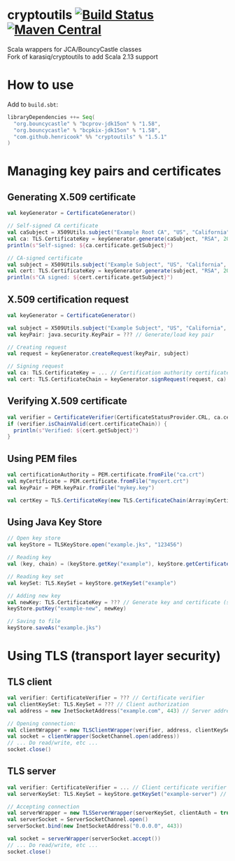 # cryptoutils [![Build Status](https://travis-ci.org/henricook/cryptoutils.svg?branch=master)](https://travis-ci.org/henricook/cryptoutils) [![Maven Central](https://maven-badges.herokuapp.com/maven-central/com.github.henricook/cryptoutils_2.13/badge.svg)](https://maven-badges.herokuapp.com/maven-central/com.github.henricook/cryptoutils_2.13)
Scala wrappers for JCA/BouncyCastle classes  
Fork of karasiq/cryptoutils to add Scala 2.13 support 

# How to use
Add to `build.sbt`:
```scala
libraryDependencies ++= Seq(
  "org.bouncycastle" % "bcprov-jdk15on" % "1.58",
  "org.bouncycastle" % "bcpkix-jdk15on" % "1.58",
  "com.github.henricook" %% "cryptoutils" % "1.5.1"
)
```

# Managing key pairs and certificates
## Generating X.509 certificate
```scala
val keyGenerator = CertificateGenerator()

// Self-signed CA certificate
val caSubject = X509Utils.subject("Example Root CA", "US", "California", "San Francisco", "Example", "Example Root CA", "ca@example.com")
val ca: TLS.CertificateKey = keyGenerator.generate(caSubject, "RSA", 2048, extensions = CertExtension.certificationAuthorityExtensions()) 
println(s"Self-signed: ${ca.certificate.getSubject}")

// CA-signed certificate
val subject = X509Utils.subject("Example Subject", "US", "California", "San Francisco", "Example", "Example", "example@example.com")
val cert: TLS.CertificateKey = keyGenerator.generate(subject, "RSA", 2048, Some(ca), BigInt(1))
println(s"CA signed: ${cert.certificate.getSubject}")
```

## X.509 certification request
```scala
val keyGenerator = CertificateGenerator()

val subject = X509Utils.subject("Example Subject", "US", "California", "San Francisco", "Example", "Example", "example@example.com")
val keyPair: java.security.KeyPair = ??? // Generate/load key pair

// Creating request
val request = keyGenerator.createRequest(keyPair, subject)

// Signing request
val ca: TLS.CertificateKey = ... // Certification authority certificate and private key
val cert: TLS.CertificateChain = keyGenerator.signRequest(request, ca) // Resulting certificate chain
```

## Verifying X.509 certificate
```scala
val verifier = CertificateVerifier(CertificateStatusProvider.CRL, ca.certificate) // Or from java trust store: CertificateVerifier.fromTrustStore(TrustStore.fromFile("example-trust.jks"), CertificateStatusProvider.CRL)
if (verifier.isChainValid(cert.certificateChain)) {
  println(s"Verified: ${cert.getSubject}")
}
```

## Using PEM files
```scala
val certificationAuthority = PEM.certificate.fromFile("ca.crt")
val myCertificate = PEM.certificate.fromFile("mycert.crt")
val keyPair = PEM.keyPair.fromFile("mykey.key")

val certKey = TLS.CertificateKey(new TLS.CertificateChain(Array(myCertificate, certificationAuthority)), keyPair)
```

## Using Java Key Store
```scala
// Open key store
val keyStore = TLSKeyStore.open("example.jks", "123456")

// Reading key
val (key, chain) = (keyStore.getKey("example"), keyStore.getCertificateChain("example"))

// Reading key set
val keySet: TLS.KeySet = keyStore.getKeySet("example")

// Adding new key
val newKey: TLS.CertificateKey = ??? // Generate key and certificate (see above)
keyStore.putKey("example-new", newKey)

// Saving to file
keyStore.saveAs("example.jks")
```

# Using TLS (transport layer security)
## TLS client
```scala
val verifier: CertificateVerifier = ??? // Certificate verifier
val clientKeySet: TLS.KeySet = ??? // Client authorization
val address = new InetSocketAddress("example.com", 443) // Server address

// Opening connection:
val clientWrapper = new TLSClientWrapper(verifier, address, clientKeySet)
val socket = clientWrapper(SocketChannel.open(address))
// ... Do read/write, etc ...
socket.close()
```

## TLS server
```scala              
val verifier: CertificateVerifier = ... // Client certificate verifier
val serverKeySet: TLS.KeySet = keyStore.getKeySet("example-server") // Server certificate is required

// Accepting connection
val serverWrapper = new TLSServerWrapper(serverKeySet, clientAuth = true, verifier)
val serverSocket = ServerSocketChannel.open()
serverSocket.bind(new InetSocketAddress("0.0.0.0", 443))

val socket = serverWrapper(serverSocket.accept())
// ... Do read/write, etc ...
socket.close()
```